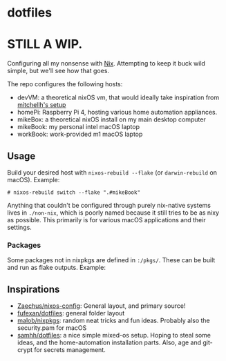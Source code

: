# dotfiles

# STILL A WIP.

Configuring all my nonsense with [Nix](https://nixos.org). Attempting to keep it buck wild simple, but we'll see how that goes.

The repo configures the following hosts:

- devVM: a theoretical nixOS vm, that would ideally take inspiration from [mitchellh's setup](https://github.com/mitchellh/nixos-config)
- homePi: Raspberry Pi 4, hosting various home automation appliances. 
- mikeBox: a theoretical nixOS install on my main desktop computer
- mikeBook: my personal intel macOS laptop
- workBook: work-provided m1 macOS laptop

## Usage

Build your desired host with `nixos-rebuild --flake` (or `darwin-rebuild` on macOS). Example:

```console
# nixos-rebuild switch --flake ".#mikeBook"
```
Anything that couldn't be configured through purely nix-native systems lives in `./non-nix`, which is poorly named because it still tries to be as nixy as possible. This primarily is for various macOS applications and their settings.

### Packages

Some packages not in nixpkgs are defined in `:/pkgs/`. These can be built and run as flake outputs. Example:
 
## Inspirations

- [Zaechus/nixos-config](https://github.com/Zaechus/nixos-config): General layout, and primary source!
- [fufexan/dotfiles](https://github.com/fufexan/dotfiles): general folder layout
- [malob/nixpkgs](https://github.com/malob/nixpkgs): random neat tricks and fun ideas. Probably also the security.pam for macOS
- [samhh/dotfiles](https://github.com/samhh/dotfiles): a nice simple mixed-os setup. Hoping to steal some ideas, and the home-automation installation parts. Also, age and git-crypt for secrets management.
